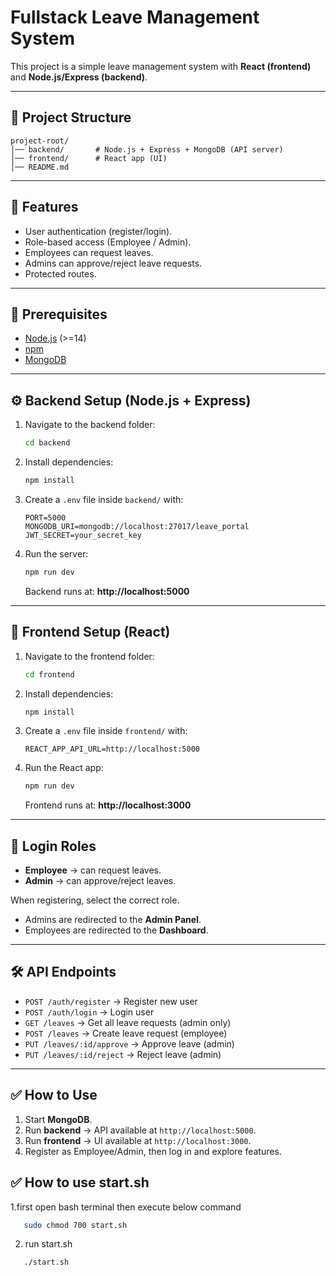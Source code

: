 # Fullstack Leave Management System

This project is a simple leave management system with **React (frontend)** and **Node.js/Express (backend)**.

---

## 📂 Project Structure

```
project-root/
│── backend/       # Node.js + Express + MongoDB (API server)
│── frontend/      # React app (UI)
│── README.md
```

---

## 🚀 Features
- User authentication (register/login).
- Role-based access (Employee / Admin).
- Employees can request leaves.
- Admins can approve/reject leave requests.
- Protected routes.

---

## 🔧 Prerequisites
- [Node.js](https://nodejs.org/) (>=14)
- [npm](https://www.npmjs.com/)  
- [MongoDB](https://www.mongodb.com/)  

---

## ⚙️ Backend Setup (Node.js + Express)
1. Navigate to the backend folder:
   ```bash
   cd backend
   ```
2. Install dependencies:
   ```bash
   npm install
   ```
3. Create a `.env` file inside `backend/` with:
   ```env
   PORT=5000
   MONGODB_URI=mongodb://localhost:27017/leave_portal
   JWT_SECRET=your_secret_key
   ```
4. Run the server:
   ```bash
   npm run dev
   ```
   Backend runs at: **http://localhost:5000**

---

## 🎨 Frontend Setup (React)
1. Navigate to the frontend folder:
   ```bash
   cd frontend
   ```
2. Install dependencies:
   ```bash
   npm install
   ```
3. Create a `.env` file inside `frontend/` with:
   ```env
   REACT_APP_API_URL=http://localhost:5000
   ```
4. Run the React app:
   ```bash
   npm run dev
   ```
   Frontend runs at: **http://localhost:3000**

---

## 🔑 Login Roles
- **Employee** → can request leaves.  
- **Admin** → can approve/reject leaves.  

When registering, select the correct role.  
- Admins are redirected to the **Admin Panel**.  
- Employees are redirected to the **Dashboard**.  

---

## 🛠 API Endpoints
- `POST /auth/register` → Register new user  
- `POST /auth/login` → Login user  
- `GET /leaves` → Get all leave requests (admin only)  
- `POST /leaves` → Create leave request (employee)  
- `PUT /leaves/:id/approve` → Approve leave (admin)  
- `PUT /leaves/:id/reject` → Reject leave (admin)  

---

## ✅ How to Use
1. Start **MongoDB**.  
2. Run **backend** → API available at `http://localhost:5000`.  
3. Run **frontend** → UI available at `http://localhost:3000`.  
4. Register as Employee/Admin, then log in and explore features.  

## ✅ How to use start.sh
1.first open bash terminal then execute below command
```bash
   sudo chmod 700 start.sh
```
2. run start.sh
```bash
   ./start.sh
```